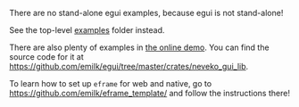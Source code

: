 There are no stand-alone egui examples, because egui is not stand-alone!

See the top-level [examples](https://github.com/emilk/egui/tree/master/examples/) folder instead.

There are also plenty of examples in [the online demo](https://www.egui.rs/#demo). You can find the source code for it at <https://github.com/emilk/egui/tree/master/crates/neveko_gui_lib>.

To learn how to set up `eframe` for web and native, go to <https://github.com/emilk/eframe_template/> and follow the instructions there!

